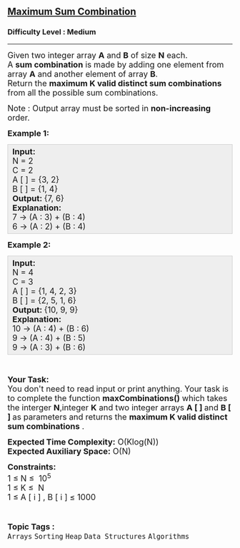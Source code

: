 <h2><a href="https://practice.geeksforgeeks.org/problems/maximum-sum-combination/1?utm_source=youtube&utm_medium=collab_striver_ytdescription&utm_campaign=maximum-sum-combination">Maximum Sum Combination</a></h2><h3>Difficulty Level : Medium</h3><hr><div class="problems_problem_content__Xm_eO"><p><span style="font-size:18px">Given two integer array <strong>A</strong> and <strong>B</strong> of size <strong>N</strong> each.<br>
A <strong>sum combination</strong> is made by adding one element from array <strong>A</strong> and another element of array <strong>B</strong>.<br>
Return the <strong>maximum K valid distinct sum combinations</strong> from all the possible sum combinations.</span></p>

<p><span style="font-size:18px">Note : Output array must be sorted in <strong>non-increasing</strong> order.</span></p>

<p><span style="font-size:18px"><strong>Example 1:</strong></span></p>

<div style="background: rgb(238, 238, 238); border: 1px solid rgb(204, 204, 204); padding: 5px 10px; --darkreader-inline-bgimage: initial; --darkreader-inline-bgcolor:#222426; --darkreader-inline-border-top:#3e4446; --darkreader-inline-border-right:#3e4446; --darkreader-inline-border-bottom:#3e4446; --darkreader-inline-border-left:#3e4446;"><span style="font-size:18px"><strong>Input:</strong><br>
N = 2<br>
C = 2<br>
A [ ] = {3, 2}<br>
B [ ] = {1, 4}<br>
<strong>Output: </strong>{7, 6}<br>
<strong>Explanation:</strong>&nbsp;<br>
7 -&gt; (A : 3) + (B : 4)<br>
6 -&gt; (A : 2) + (B : 4)</span></div>

<p><span style="font-size:18px"><strong>Example 2:</strong></span></p>

<div style="background: rgb(238, 238, 238); border: 1px solid rgb(204, 204, 204); padding: 5px 10px; --darkreader-inline-bgimage: initial; --darkreader-inline-bgcolor:#222426; --darkreader-inline-border-top:#3e4446; --darkreader-inline-border-right:#3e4446; --darkreader-inline-border-bottom:#3e4446; --darkreader-inline-border-left:#3e4446;"><span style="font-size:18px"><strong>Input:</strong><br>
N = 4<br>
C = 3<br>
A [ ] = {1, 4, 2, 3}<br>
B [ ] = {2, 5, 1, 6}<br>
<strong>Output: </strong>{10, 9, 9}<br>
<strong>Explanation:</strong>&nbsp;<br>
10 -&gt; (A : 4) + (B : 6)<br>
9 -&gt; (A : 4) + (B : 5)<br>
9 -&gt; (A : 3) + (B : 6)</span></div>

<p>&nbsp;</p>

<p><span style="font-size:18px"><strong>Your Task:</strong><br>
You don't need to read input or print anything. Your task is to complete the function <strong>maxCombinations()</strong>&nbsp;which takes the interger <strong>N</strong>,integer <strong>K</strong> and two integer arrays <strong>A&nbsp;[ ] </strong>and <strong>B [ ]&nbsp;</strong>as parameters and returns the <strong>maximum K valid distinct sum combinations</strong> .</span></p>

<p><span style="font-size:18px"><strong>Expected Time Complexity:</strong>&nbsp;O(Klog(N))<br>
<strong>Expected Auxiliary Space:</strong>&nbsp;O(N)</span></p>

<p><span style="font-size:18px"><strong>Constraints:</strong><br>
1 ≤ N ≤&nbsp; 10<sup>5</sup><br>
1 ≤ K&nbsp;≤&nbsp; N<br>
1 ≤ A&nbsp;[ i ] , B&nbsp;[ i ]&nbsp;≤ 1000</span></p>
</div><br><p><span style=font-size:18px><strong>Topic Tags : </strong><br><code>Arrays</code>&nbsp;<code>Sorting</code>&nbsp;<code>Heap</code>&nbsp;<code>Data Structures</code>&nbsp;<code>Algorithms</code>&nbsp;